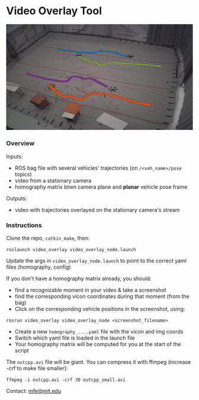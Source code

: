 
# Video Overlay Tool

![](./example_screenshot.png)

### Overview
Inputs:
- ROS bag file with several vehicles' trajectories (on `/<veh_name>/pose` topics)
- video from a stationary camera
- homography matrix btwn camera plane and **planar** vehicle pose frame

Outputs:
- video with trajectories overlayed on the stationary camera's stream

### Instructions
Clone the repo, `catkin_make`, then:

```
roslaunch video_overlay video_overlay_node.launch
```

Update the args in `video_overlay_node.launch` to point to the correct yaml files (homography, config)

If you don't have a homography matrix already, you should:
- find a recognizable moment in your video & take a screenshot
- find the corresponding vicon coordinates during that moment (from the bag)
- Click on the corresponding vehicle positions in the screenshot, using:
```
rosrun video_overlay video_overlay_node <screenshot_filename>
```
- Create a new `homography_....yaml` file with the vicon and img coords
- Switch which yaml file is loaded in the launch file
- Your homography matrix will be computed for you at the start of the script

The `outcpp.avi` file will be giant. You can compress it with ffmpeg (increase -crf to make file smaller):
```
ffmpeg -i outcpp.avi -crf 30 outcpp_small.avi
```

Contact: mfe@mit.edu
